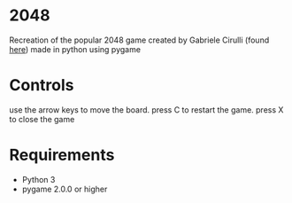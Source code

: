 # 2048

Recreation of the popular 2048 game created by Gabriele Cirulli (found [here](https://play2048.co/ "Original 2048 Game")) made in python using pygame

# Controls

use the arrow keys to move the board. press C to restart the game. press X to close the game

# Requirements

- Python 3
- pygame 2.0.0 or higher

